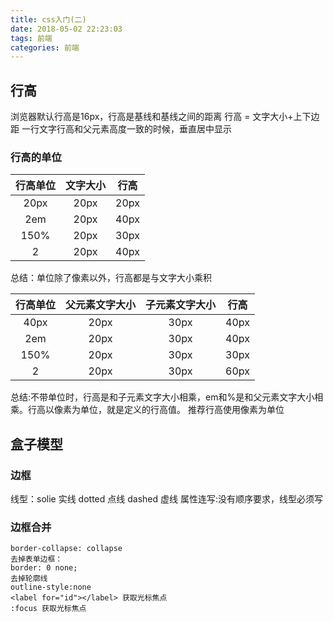 ```yaml
---
title: css入门(二)
date: 2018-05-02 22:23:03
tags: 前端
categories: 前端
---
```

## 行高
浏览器默认行高是16px，行高是基线和基线之间的距离
行高 = 文字大小+上下边距
一行文字行高和父元素高度一致的时候，垂直居中显示
### 行高的单位
| 行高单位 | 文字大小 | 行高 |
|:--------:|:--------:|:----:|
|   20px   |   20px   | 20px |
|   2em    |   20px   | 40px |
|   150%   |   20px   | 30px |
|    2     |   20px   | 40px |
总结：单位除了像素以外，行高都是与文字大小乘积

| 行高单位 | 父元素文字大小 | 子元素文字大小 | 行高 |
|:--------:|:--------------:|:--------------:|:----:|
|   40px   |      20px      |      30px      | 40px |
|   2em    |      20px      |      30px      | 40px |
|   150%   |      20px      |      30px      | 30px |
|    2     |      20px      |      30px      | 60px |
总结:不带单位时，行高是和子元素文字大小相乘，em和%是和父元素文字大小相乘。行高以像素为单位，就是定义的行高值。
推荐行高使用像素为单位
## 盒子模型
### 边框
线型：solie 实线 dotted 点线 dashed 虚线
属性连写:没有顺序要求，线型必须写
### 边框合并
```
border-collapse: collapse
去掉表单边框：
border: 0 none;
去掉轮廓线
outline-style:none
<label for="id"></label> 获取光标焦点
:focus 获取光标焦点
```
